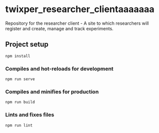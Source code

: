 # twixper_researcher_clientaaaaaaa
Repository for the researcher client - A site to which researchers will register and create, manage and track experiments.

## Project setup
```
npm install
```

### Compiles and hot-reloads for development
```
npm run serve
```

### Compiles and minifies for production
```
npm run build
```

### Lints and fixes files
```
npm run lint
```

